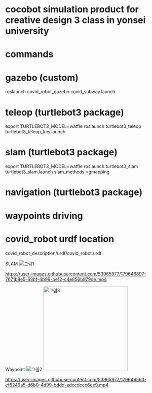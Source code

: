 # cocobot simulation product for creative design 3 class in yonsei university

# commands
# gazebo (custom)
roslaunch covid_robot_gazebo covid_subway.launch

# teleop (turtlebot3 package)
export TURTLEBOT3_MODEL=waffle
roslaunch turtlebot3_teleop turtlebot3_teleop_key.launch

# slam (turtlebot3 package)
export TURTLEBOT3_MODEL=waffle
roslaunch turtlebot3_slam turtlebot3_slam.launch slam_methods:=gmapping

# navigation (turtlebot3 package)

# waypoints driving

# covid_robot urdf location
covid_robot_description/urdf/covid_robot.urdf

SLAM
![그림1](https://user-images.githubusercontent.com/53965977/179646467-5ae0dcfe-09d2-4d4a-8670-bbb3435b4509.png)


https://user-images.githubusercontent.com/53965977/179646897-7671b8e5-68bf-4b99-be12-c4e856b979de.mp4



Waypoint
![그림2](https://user-images.githubusercontent.com/53965977/179646473-3df4eb62-49ca-406e-bbe7-5623d03d2abf.png)
<img width="266" alt="그림3" src="https://user-images.githubusercontent.com/53965977/179646484-944f260a-c842-4d44-b3e5-33362bf3654e.png">

https://user-images.githubusercontent.com/53965977/179646563-ef5249a5-d6b0-4d99-bddd-adccdccc6ee9.mp4

